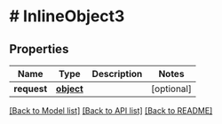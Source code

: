 # # InlineObject3

## Properties

Name | Type | Description | Notes
------------ | ------------- | ------------- | -------------
**request** | [**object**](.md) |  | [optional] 

[[Back to Model list]](../../README.md#documentation-for-models) [[Back to API list]](../../README.md#documentation-for-api-endpoints) [[Back to README]](../../README.md)


